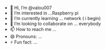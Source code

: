 - 👋 Hi, I’m @valou007
- 👀 I’m interested in ...Raspberry pi 
- 🌱 I’m currently learning ...  network ( i begin)
- 💞️ I’m looking to collaborate on ... everybody
- 📫 How to reach me ...
- 😄 Pronouns: ...
- ⚡ Fun fact: ...

<!---
valou007/valou007 is a ✨ special ✨ repository because its `README.md` (this file) appears on your GitHub profile.
You can click the Preview link to take a look at your changes.
--->

